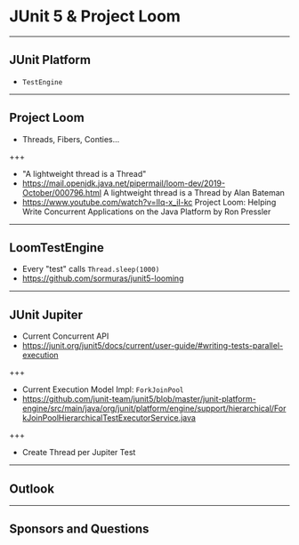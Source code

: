 # JUnit 5 & Project Loom

---

## JUnit Platform

- `TestEngine`

---

## Project Loom

- Threads, Fibers, Conties...

+++

- "A lightweight thread is a Thread"
- https://mail.openjdk.java.net/pipermail/loom-dev/2019-October/000796.html A lightweight thread is a Thread by Alan Bateman
- https://www.youtube.com/watch?v=lIq-x_iI-kc Project Loom: Helping Write Concurrent Applications on the Java Platform by Ron Pressler
---

## LoomTestEngine

- Every "test" calls `Thread.sleep(1000)`
- https://github.com/sormuras/junit5-looming

---

## JUnit Jupiter

- Current Concurrent API
- https://junit.org/junit5/docs/current/user-guide/#writing-tests-parallel-execution

+++

- Current Execution Model Impl: `ForkJoinPool`
- https://github.com/junit-team/junit5/blob/master/junit-platform-engine/src/main/java/org/junit/platform/engine/support/hierarchical/ForkJoinPoolHierarchicalTestExecutorService.java

+++

- Create Thread per Jupiter Test

---

## Outlook

---

## Sponsors and Questions

